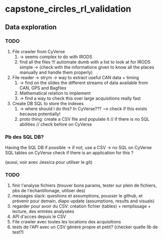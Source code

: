 # capstone_circles_rl_validation


## Data exploration

### TODO
1. File crawler from CyVerse
   1. -> seems complex to do with IRODS
   2. find all the files !!! autiomate dumb with a list to look at for IRODS simple
   -> (check with the informations given to know all the places manually and handle them properly)
2. File reader -> strym -> way to extract useful CAN data + timing 
   1. -> find on the slides the different streams of data available from CAN, GPS and Bagfiles
   2. Mathematical relation to implement
   3. -> find a way to check this over large acquisitions really fast
3. Create DB SQL to store the indexes 
   1. -> where should I do this? In CyVerse??? --> check if this exists because potentially!
   2. proto thing: create a CSV file and populate it // if there is no SQL abilities // check before on CyVerse

### Pb des SQL DB?
Having the SQL DB if possible -> if not, use a CSV -> no SQL on CyVerse
SQL tables on CyVerse check if there is an application for this ?

(aussi, voir avec Jessica pour utiliser le git)

### TODO

1. finir l'analyse fichiers (trouver bons params, tester sur plein de fichiers, pbs de l'échantillonage, utiliser des)
2. messages slack: questions et assumptions, pousser le github, et prévenir pour demain, diapo update (assumptions, results and visuals)
3. regarder pour avoir du CSV: création fichier (tables) + remplissage + lecture, des entrées analysées
4. API d'acces depuis le CSV
5. File crawler avec toutes les locations des acquisitions
6. tests de l'API avec un CSV généré propre et petit? (checker quelle lib de test?)
